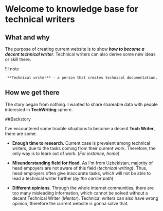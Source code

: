 # Welcome to knowledge base for technical writers


## What and why

The purpose of creating current website is to show ***how to become a decent technical writer***. Technical writers can also derive some new ideas or skill there.

!!! note
    
     **Technical writer** - a person that creates technical documentation.




## How we get there

The story began from nothing. I wanted to share shareable data with people interested in **TechWriting** sphere.

##Backstory

I've encountered some trouble situations to become a decent **Tech Writer**, there are some:

* **Enough time to research**. Current case is prevalent among technical writers, due to the tasks coming from their current work. Therefore, the only way is to learn out of work. (_For instance, home_)

* **Misunderstanding field for Head**. As I'm from Uzbekistan, majority of head empoyers are not aware of this field (_technical writing_). Thus, head employers often give inaccurate tasks, which will not be able to lead a technical writer further (*by the carrier path*)

* **Different opinions**. Through the whole internet communities, there are too many misleading Information, which cannot be solved without a decent Technical Writer (_Mentor_). Technical writers can also have wrong opinion, therefore the current website is gonna solve that. 



